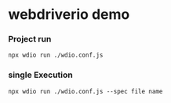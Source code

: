 # webdriverio demo

### Project run
    npx wdio run ./wdio.conf.js

### single Execution
    npx wdio run ./wdio.conf.js --spec file name

